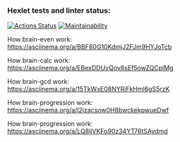 ### Hexlet tests and linter status:
[![Actions Status](https://github.com/AleksandrPiatin/python-project-49/workflows/hexlet-check/badge.svg)](https://github.com/AleksandrPiatin/python-project-49/actions)
[![Maintainability](https://api.codeclimate.com/v1/badges/abbf392010af36394380/maintainability)](https://codeclimate.com/github/AleksandrPiatin/python-project-49/maintainability)

How brain-even work: https://asciinema.org/a/BBF80G10KdmjJ2FJm9HYJoTcb

How brain-calc work: https://asciinema.org/a/EBexDDUvQov8sEf5owZQCplMg

How brain-gcd work: https://asciinema.org/a/15TkWxE08NYRiFkHml6gS5rzK

How brain-progression work: https://asciinema.org/a/l2jzacsow0H8bwckekpwueDwf

How brain-progression work: https://asciinema.org/a/LQ8ljVKFo90z34YT76tSAydmd